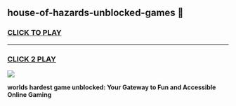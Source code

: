 
## house-of-hazards-unblocked-games 👋
<h3>
<a href="https://premium.freeplayer.one?title=house-of-hazards-unblocked-games&ref=14F">CLICK TO PLAY</a></h3>
<hr>

<h3>
<a href="https://premium.freeplayer.one?title=house-of-hazards-unblocked-games&ref=14F">CLICK 2 PLAY</a>
  
</h3>

<a href="https://premium.freeplayer.one?title=house-of-hazards-unblocked-games&ref=12F/"><img src="https://clearcache.store/games.png"></a>


**worlds hardest game unblocked: Your Gateway to Fun and Accessible Online Gaming**
